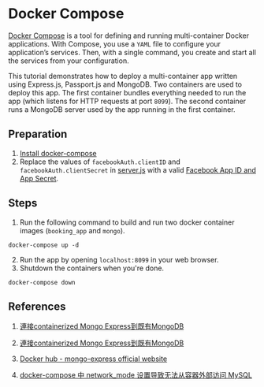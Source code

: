 # Docker Compose

[Docker Compose](https://docs.docker.com/compose/) is a tool for defining and running multi-container Docker applications. With Compose, you use a `YAML` file to configure your application’s services. Then, with a single command, you create and start all the services from your configuration.

This tutorial demonstrates how to deploy a multi-container app written using Express.js, Passport.js and MongoDB.  Two containers are used to deploy this app.  The first container bundles everything needed to run the app (which listens for HTTP requests at port `8099`).  The second container runs a MongoDB server used by the app running in the first container.

## Preparation

1. [Install docker-compose](https://docs.docker.com/compose/install/)
2. Replace the values of `facebookAuth.clientID` and `facebookAuth.clientSecret` in [server.js](server.js) with a valid [Facebook App ID and App Secret](https://github.com/raymondwcs/oauth).

## Steps

1. Run the following command to build and run two docker container images (`booking_app` and `mongo`).

```
docker-compose up -d
```

2. Run the app by opening `localhost:8099` in your web browser.
3. Shutdown the containers when you're done.

```
docker-compose down
```

## References
1. [連接containerized Mongo Express到既有MongoDB](https://medium.com/norsys-octogone/a-local-environment-for-mongodb-with-docker-compose-ba52445b93ed)

2. [連接containerized Mongo Express到既有MongoDB](https://medium.com/@brayce1996/%E9%80%A3%E6%8E%A5containerized-mongo-express%E5%88%B0%E6%97%A2%E6%9C%89mongodb-3a34531bbdec)

3. [Docker hub - mongo-express official website](https://hub.docker.com/_/mongo-express)

4. [docker-compose 中 network_mode 设置导致无法从容器外部访问 MySQL](https://win-man.github.io/2020/02/03/docker-compost-network-mode-mysql-connect/)